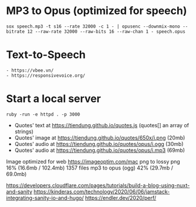 # MP3 to Opus (optimized for speech)
`sox speech.mp3 -t s16 --rate 32000 -c 1 - | opusenc --downmix-mono --bitrate 12 --raw-rate 32000 --raw-bits 16 --raw-chan 1 - speech.opus`

# Text-to-Speech
	- https://vbee.vn/
	- https://responsivevoice.org/

# Start a local server
`ruby -run -e httpd . -p 3000`

* Quotes' text  at https://tiendung.github.io/quotes.js (quotes[] an array of strings)
* Quotes' image at https://tiendung.github.io/quotes/650x/i.png (20mb)
* Quotes' audio at https://tiendung.github.io/quotes/opus/i.ogg (30mb)
* Quotes' audio at https://tiendung.github.io/quotes/opus/i.mp3 (69mb)

Image optimized for web https://imageoptim.com/mac
png to lossy png  16% (16.6mb / 102.4mb) 1357 files
mp3 to opus (ogg) 42% (29.7mb /  69.0mb)

https://developers.cloudflare.com/pages/tutorials/build-a-blog-using-nuxt-and-sanity
https://kinderas.com/technology/2020/06/06/jamstack-integrating-sanity-io-and-hugo/
https://endler.dev/2020/perf/
